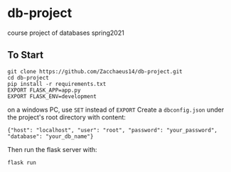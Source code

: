 # db-project
 course project of databases spring2021
## To Start
    git clone https://github.com/Zacchaeus14/db-project.git
    cd db-project
    pip install -r requirements.txt
    EXPORT FLASK_APP=app.py
    EXPORT FLASK_ENV=development
on a windows PC, use `SET` instead of `EXPORT`
Create a `dbconfig.json` under the project's root directory with content:

    {"host": "localhost", "user": "root", "password": "your_password", "database": "your_db_name"}
Then run the flask server with:

    flask run
    
